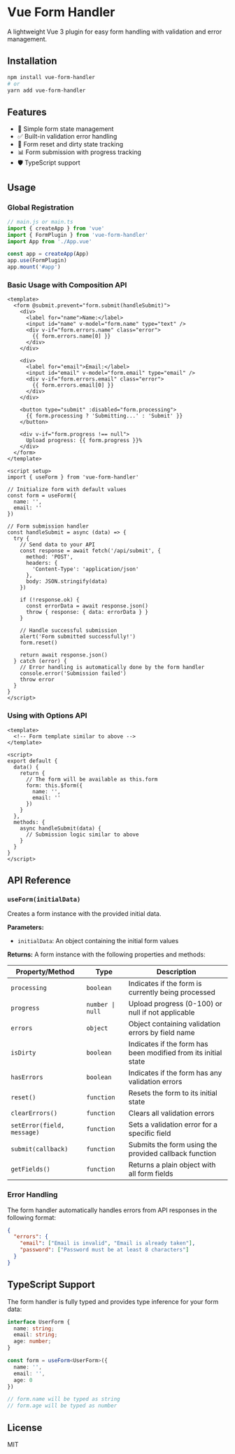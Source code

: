 # Vue Form Handler

A lightweight Vue 3 plugin for easy form handling with validation and error management.

## Installation

```bash
npm install vue-form-handler
# or
yarn add vue-form-handler
```

## Features

- 🚀 Simple form state management
- ✅ Built-in validation error handling
- 🔄 Form reset and dirty state tracking
- 📊 Form submission with progress tracking
- 🛡️ TypeScript support

## Usage

### Global Registration

```js
// main.js or main.ts
import { createApp } from 'vue'
import { FormPlugin } from 'vue-form-handler'
import App from './App.vue'

const app = createApp(App)
app.use(FormPlugin)
app.mount('#app')
```

### Basic Usage with Composition API

```vue
<template>
  <form @submit.prevent="form.submit(handleSubmit)">
    <div>
      <label for="name">Name:</label>
      <input id="name" v-model="form.name" type="text" />
      <div v-if="form.errors.name" class="error">
        {{ form.errors.name[0] }}
      </div>
    </div>

    <div>
      <label for="email">Email:</label>
      <input id="email" v-model="form.email" type="email" />
      <div v-if="form.errors.email" class="error">
        {{ form.errors.email[0] }}
      </div>
    </div>

    <button type="submit" :disabled="form.processing">
      {{ form.processing ? 'Submitting...' : 'Submit' }}
    </button>

    <div v-if="form.progress !== null">
      Upload progress: {{ form.progress }}%
    </div>
  </form>
</template>

<script setup>
import { useForm } from 'vue-form-handler'

// Initialize form with default values
const form = useForm({
  name: '',
  email: ''
})

// Form submission handler
const handleSubmit = async (data) => {
  try {
    // Send data to your API
    const response = await fetch('/api/submit', {
      method: 'POST',
      headers: {
        'Content-Type': 'application/json'
      },
      body: JSON.stringify(data)
    })
    
    if (!response.ok) {
      const errorData = await response.json()
      throw { response: { data: errorData } }
    }
    
    // Handle successful submission
    alert('Form submitted successfully!')
    form.reset()
    
    return await response.json()
  } catch (error) {
    // Error handling is automatically done by the form handler
    console.error('Submission failed')
    throw error
  }
}
</script>
```

### Using with Options API

```vue
<template>
  <!-- Form template similar to above -->
</template>

<script>
export default {
  data() {
    return {
      // The form will be available as this.form
      form: this.$form({
        name: '',
        email: ''
      })
    }
  },
  methods: {
    async handleSubmit(data) {
      // Submission logic similar to above
    }
  }
}
</script>
```

## API Reference

### `useForm(initialData)`

Creates a form instance with the provided initial data.

**Parameters:**
- `initialData`: An object containing the initial form values

**Returns:**
A form instance with the following properties and methods:

| Property/Method | Type | Description |
|-----------------|------|-------------|
| `processing` | `boolean` | Indicates if the form is currently being processed |
| `progress` | `number \| null` | Upload progress (0-100) or null if not applicable |
| `errors` | `object` | Object containing validation errors by field name |
| `isDirty` | `boolean` | Indicates if the form has been modified from its initial state |
| `hasErrors` | `boolean` | Indicates if the form has any validation errors |
| `reset()` | `function` | Resets the form to its initial state |
| `clearErrors()` | `function` | Clears all validation errors |
| `setError(field, message)` | `function` | Sets a validation error for a specific field |
| `submit(callback)` | `function` | Submits the form using the provided callback function |
| `getFields()` | `function` | Returns a plain object with all form fields |

### Error Handling

The form handler automatically handles errors from API responses in the following format:

```json
{
  "errors": {
    "email": ["Email is invalid", "Email is already taken"],
    "password": ["Password must be at least 8 characters"]
  }
}
```

## TypeScript Support

The form handler is fully typed and provides type inference for your form data:

```typescript
interface UserForm {
  name: string;
  email: string;
  age: number;
}

const form = useForm<UserForm>({
  name: '',
  email: '',
  age: 0
})

// form.name will be typed as string
// form.age will be typed as number
```

## License

MIT